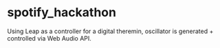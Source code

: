 spotify_hackathon
=================

Using Leap as a controller for a digital theremin, oscillator is generated + controlled via Web Audio API. 
